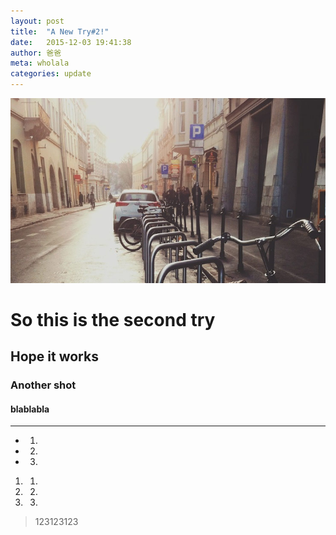 ```yaml
---
layout: post
title:  "A New Try#2!"
date:   2015-12-03 19:41:38
author: 爸爸
meta: wholala
categories: update
---
```

  
<img src="/images/fulls/01.jpg" class="fit image">

# So this is the second try  

## Hope it works  

### Another shot  

#### blablabla  
***
* 1.  
* 2.  
* 3.  

1. 1.  
2. 2.  
3. 3.  

> 123123123  

